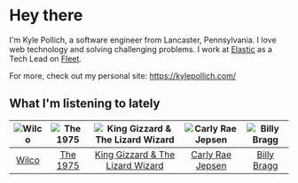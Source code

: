 # Hey there


I'm Kyle Pollich, a software engineer from Lancaster, Pennsylvania. I love web technology and solving challenging problems.
I work at [Elastic](https://www.elastic.co/) as a Tech Lead on [Fleet](https://www.elastic.co/guide/en/fleet/current/fleet-overview.html).

For more, check out my personal site: https://kylepollich.com/

## What I'm listening to lately

<!-- begin artists -->
  |![Wilco](https://i.scdn.co/image/ab6761610000f178b990b82996651d23ab4df7e8)|![The 1975](https://i.scdn.co/image/ab6761610000f17889348336354096fd4e36ca73)|![King Gizzard & The Lizard Wizard](https://i.scdn.co/image/ab6761610000f178ae21e90221e814c50033133a)|![Carly Rae Jepsen](https://i.scdn.co/image/ab6761610000f1788272bf414106646e0e4a89f3)|![Billy Bragg](https://i.scdn.co/image/ab6761610000f178c23d0e19d887a9d67a77ea9b)|
  |:---:|:---:|:---:|:---:|:---:|
  |[Wilco](https://open.spotify.com/artist/2QoU3awHVdcHS8LrZEKvSM)|[The 1975](https://open.spotify.com/artist/3mIj9lX2MWuHmhNCA7LSCW)|[King Gizzard & The Lizard Wizard](https://open.spotify.com/artist/6XYvaoDGE0VmRt83Jss9Sn)|[Carly Rae Jepsen](https://open.spotify.com/artist/6sFIWsNpZYqfjUpaCgueju)|[Billy Bragg](https://open.spotify.com/artist/5yXAFDZNUNyO92l5WTImkO)|
<!-- end artists -->
